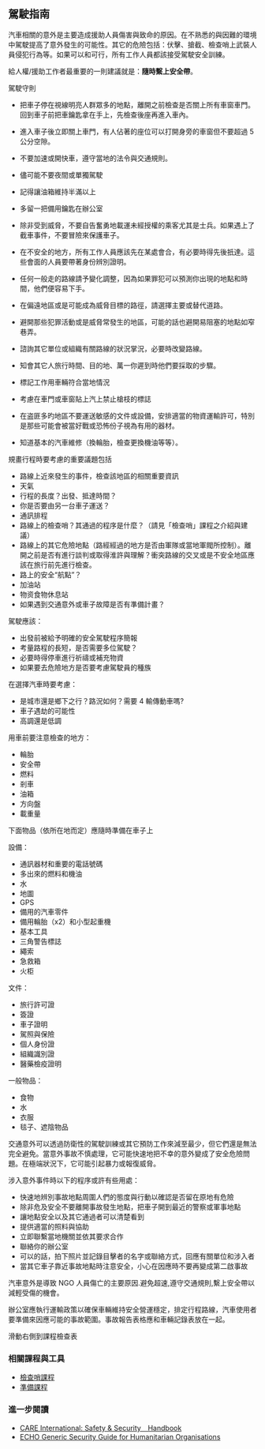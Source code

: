 駕駛指南
--------

汽車相關的意外是主要造成援助人員傷害與致命的原因。在不熟悉的與因難的環境中駕駛提高了意外發生的可能性。其它的危險包括：伏擊、搶截、檢查哨上武裝人員侵犯行為等。如果可以和可行，所有工作人員都該接受駕駛安全訓練。

給人權/援助工作者最重要的一則建議就是：**隨時繫上安全帶**。

駕駛守則
- 把車子停在視線明亮人群眾多的地點，離開之前檢查是否關上所有車窗車門。回到車子前把車鑰匙拿在手上，先檢查後座再進入車內。
- 進入車子後立即關上車門，有人佔著的座位可以打開身旁的車窗但不要超過 5 公分空隙。
- 不要加速或開快車，遵守當地的法令與交通規則。
- 儘可能不要夜間或單獨駕駛
- 記得讓油箱維持半滿以上
- 多留一把備用鑰匙在辦公室
- 除非受到威脅，不要自告奮勇地載運未經授權的乘客尤其是士兵。如果遇上了截車事件，不要冒險來保護車子。

- 在不安全的地方，所有工作人員應該先在某處會合，有必要時得先後扺達。這些會面的人員要帶著身份辨別證明。
- 任何一般走的路線請予變化調整，因為如果罪犯可以預測你出現的地點和時間，他們便容易下手。
- 在偏遠地區或是可能成為威脅目標的路徑，請選擇主要或替代道路。
- 避開那些犯罪活動或是威脅常發生的地區，可能的話也避開易阻塞的地點如窄巷弄。
- 諮詢其它單位或組織有關路線的狀況掌況，必要時改變路線。
- 知會其它人旅行時間、目的地、萬一你遲到時他們要採取的步驟。
- 標記工作用車輛符合當地情況 
- 考慮在車門或車窗貼上汽上禁止槍枝的標誌
- 在盗匪多旳地區不要運送敏感的文件或設備，安排適當的物資運輸許可，特別是那些可能會被當好戰或恐怖份子視為有用的器材。
- 知道基本的汽車維修（換輪胎，檢查更換機油等等）。

規畫行程時要考慮的重要議題包括
- 路線上近來發生的事件，檢查該地區的相關重要資訊
- 天氣
- 行程的長度？出發、抵達時間？
- 你是否要由另一台車子運送？
- 通訊排程
- 路線上的檢查哨？其通過的程序是什麼？（請見「檢查哨」課程之介紹與建議）
- 路線上的其它危險地點（路經經過的地方是否由軍隊或當地軍閥所控制）。離開之前是否有進行談判或取得淮許與理解？衝突路線的交叉或是不安全地區應該在旅行前先進行檢查。
- 路上的安全“航點”？
- 加油站
- 物资食物休息站
- 如果遇到交通意外或車子故障是否有準備計畫？

駕駛應該：
- 出發前被給予明確的安全駕駛程序簡報
- 考量路程的長短，是否需要多位駕駛？
- 必要時得停車進行祈禱或補充物資
- 如果要去危險地方是否要考慮駕駛員的種族

在選擇汽車時要考慮：
- 是城市還是鄉下之行？路況如何？需要 4 輸傳動車嗎?
- 車子遇劫的可能性
- 高調還是低調

用車前要注意檢查的地方：
- 輪胎
- 安全帶
- 燃料
- 剎車
- 油箱
- 方向盤
- 載重量

下面物品（依所在地而定）應隨時準備在車子上

設備：
- 通訊器材和重要的電話號碼
- 多出來的燃料和機油
- 水
- 地圖
- GPS
- 備用的汽車零件
- 備用輪胎（x2）和小型起重機
- 基本工具
- 三角警告標誌
- 繩索
- 急救箱
- 火柜

文件：
- 旅行許可證
- 簽證
- 車子證明
- 駕照與保險
- 個人身份證
- 組織識別證
- 醫藥檢疫證明

一般物品：
- 食物
- 水
- 衣服
- 毯子、遮陰物品

交通意外可以透過防衛性的駕駛訓練或其它預防工作來減至最少，但它們還是無法完全避免。當意外事故不慎處理，它可能快速地把不幸的意外變成了安全危險問題。在極端狀況下，它可能引起暴力或報復威脅。

涉入意外事件時以下的程序或許有些用處：
- 快速地辨別事故地點周圍人們的態度與行動以確認是否留在原地有危險
- 除非危及安全不要離開事故發生地點，把車子開到最近的警察或軍事地點
- 讓地點安全以及其它通過者可以清楚看到
- 提供適當的照料與協助
- 立即聯繫當地機關並依其要求合作
- 聯絡你的辦公室
- 可以的話，拍下照片並記錄目擊者的名字或聯絡方式，回應有關單位和涉入者
- 當其它車子靠近事故地點時注意安全，小心在因應時不要再變成第二啟事故

汽車意外是導致 NGO 人員傷亡的主要原因.避免超速,遵守交通規則,繫上安全帶以減輕受傷的機會。

辦公室應執行運輸政策以確保車輛維持安全營運穩定，排定行程路線，汽車使用者要準備來因應可能的事故範圍。事故報告表格應和車輛記錄表放在一起。


滑動右側到課程檢查表

### 相關課程與工具

- [檢查哨課程](umbrella://lesson/checkpoints)
- [準備課程](umbrella://lesson/preparation)

### 進一步閱讀

-   [CARE International: Safety & Security　Handbook](ngolearning.org/courses/availablecourses/CARE%20Safety%20Course/Shared%20Documents/English_CARE_International_Safety_and_Security_Handbook.pdf)
-   [ECHO Generic Security Guide for Humanitarian Organisations](https://www.google.co.uk/url?sa=t&rct=j&q=&esrc=s&source=web&cd=1&cad=rja&uact=8&ved=0CCEQFjAA&url=http%3A%2F%2Fec.europa.eu%2Fecho%2Ffiles%2Fevaluation%2Fwatsan2005%2Fannex_files%2FECHO%2FECHO12%20-%20echo_generic_security_guide_en.doc&ei=kLxAVc6LOILuUP2SgbAE&usg=AFQjCNEXEOcbLeV24f3WolHmDwLq7KJzlQ&sig2=hbnI7wfdrGIHS7mmikBRWA)

